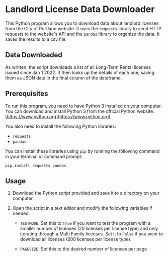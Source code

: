 # Landlord License Data Downloader

This Python program allows you to download data about landlord licenses from the City of Portland website. It uses the `requests` library to send HTTP requests to the website's API and the `pandas` library to organize the data. It saves the results to a csv file.

## Data Downloaded

As written, the script downloads a list of all Long-Term Rental licenses issued since Jan 1 2022. It then looks up the details of each one, saving them as JSON data in the final column of the dataframe.

## Prerequisites

To run this program, you need to have Python 3 installed on your computer. You can download and install Python 3 from the official Python website: [https://www.python.org](https://www.python.org)

You also need to install the following Python libraries:

- `requests`
- `pandas`

You can install these libraries using `pip` by running the following command in your terminal or command prompt:

```
pip install requests pandas
```

## Usage

1. Download the Python script provided and save it to a directory on your computer.

2. Open the script in a text editor and modify the following variables if needed:

   - `TESTMODE`: Set this to `True` if you want to test the program with a smaller number of licenses (20 licenses per license type) and only iterating through a Multi Family licenses. Set it to `False` if you want to download all licenses (200 licenses per license type).

   - `PAGESIZE`: Set this to the desired number of licenses per page
